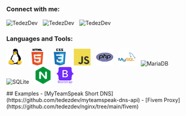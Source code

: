 <h3 align="left">Connect with me:</h3>
<p align="left">
    <a href="https://tedez.dev" target="_blank" rel="noopener noreferrer" style="display: inline-block; margin-right: 10px; text-decoration: none;"><img align="center" src="https://cdn-icons-png.flaticon.com/128/1927/1927746.png" alt="TedezDev" height="54" width="54" /></a>
    <a href="https://x.com/tedezdev" target="_blank" rel="noopener noreferrer nofollow" style="display: inline-block; margin-right: 10px; text-decoration: none;"><img align="center" src="https://cdn-icons-png.flaticon.com/128/5969/5969020.png" alt="TedezDev" height="54" width="54" /></a>
    <a href="https://instagram.com/tedezdev" target="_blank" rel="noopener noreferrer nofollow" style="display: inline-block; text-decoration: none;"><img align="center" src="https://cdn-icons-png.flaticon.com/128/3955/3955024.png" alt="TedezDev" height="54" width="54" /></a>
</p>

<h3 align="left">Languages and Tools:</h3>
<p align="left">
    <a href="https://www.linux.org/" target="_blank" rel="noopener noreferrer nofollow" style="display: inline-block; margin-right: 10px; text-decoration: none;"><img src="https://raw.githubusercontent.com/devicons/devicon/master/icons/linux/linux-original.svg" alt="Linux" width="45" height="45" /></a>
    <a href="https://www.w3.org/html/" target="_blank" rel="noopener noreferrer nofollow" style="display: inline-block; margin-right: 10px; text-decoration: none;"><img src="https://raw.githubusercontent.com/devicons/devicon/master/icons/html5/html5-original-wordmark.svg" alt="HTML5" width="45" height="45" /></a>
    <a href="https://www.w3schools.com/css/" target="_blank" rel="noopener noreferrer nofollow" style="display: inline-block; margin-right: 10px; text-decoration: none;"><img src="https://raw.githubusercontent.com/devicons/devicon/master/icons/css3/css3-original-wordmark.svg" alt="CSS3" width="45" height="45" /></a>
    <a href="https://developer.mozilla.org/en-US/docs/Web/JavaScript" target="_blank" rel="noopener noreferrer nofollow" style="display: inline-block; margin-right: 10px; text-decoration: none;"><img src="https://raw.githubusercontent.com/devicons/devicon/master/icons/javascript/javascript-original.svg" alt="JavaScript" width="45" height="45" /></a>
    <a href="https://www.php.net" target="_blank" rel="noopener noreferrer nofollow" style="display: inline-block; margin-right: 10px; text-decoration: none;"><img src="https://raw.githubusercontent.com/devicons/devicon/master/icons/php/php-original.svg" alt="PHP" width="45" height="45" /></a>
    <a href="https://www.mysql.com/" target="_blank" rel="noopener noreferrer nofollow" style="display: inline-block; margin-right: 10px; text-decoration: none;"><img src="https://raw.githubusercontent.com/devicons/devicon/master/icons/mysql/mysql-original-wordmark.svg" alt="MySQL" width="45" height="45" /></a>
    <a href="https://mariadb.org/" target="_blank" rel="noopener noreferrer nofollow" style="display: inline-block; margin-right: 10px; text-decoration: none;"><img src="https://www.vectorlogo.zone/logos/mariadb/mariadb-icon.svg" alt="MariaDB" width="45" height="45" /></a>
    <a href="https://www.sqlite.org/" target="_blank" rel="noopener noreferrer nofollow" style="display: inline-block; margin-right: 10px; text-decoration: none;"><img src="https://www.vectorlogo.zone/logos/sqlite/sqlite-icon.svg" alt="SQLite" width="45" height="45" /></a>
    <a href="https://www.nginx.com" target="_blank" rel="noopener noreferrer nofollow" style="display: inline-block; margin-right: 10px; text-decoration: none;"><img src="https://raw.githubusercontent.com/devicons/devicon/master/icons/nginx/nginx-original.svg" alt="Nginx" width="45" height="45" /></a>
    <a href="https://getbootstrap.com" target="_blank" rel="noopener noreferrer nofollow" style="display: inline-block; text-decoration: none;"><img src="https://raw.githubusercontent.com/devicons/devicon/master/icons/bootstrap/bootstrap-plain-wordmark.svg" alt="Bootstrap" width="45" height="45" /></a>
</p>
## Examples
- [MyTeamSpeak Short DNS] (https://github.com/tedezdev/myteamspeak-dns-api)
- [Fivem Proxy] (https://github.com/tedezdev/nginx/tree/main/fivem)
